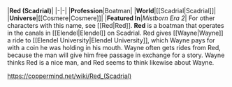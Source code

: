 |**Red (Scadrial)**|
|-|-|
|**Profession**|Boatman|
|**World**|[[Scadrial\|Scadrial]]|
|**Universe**|[[Cosmere\|Cosmere]]|
|**Featured In**|*Mistborn Era 2*|
For other characters with this name, see [[Red\|Red]].
**Red** is a boatman that operates in the canals in [[Elendel\|Elendel]] on Scadrial.
Red gives [[Wayne\|Wayne]] a ride to [[Elendel University\|Elendel University]], which Wayne pays for with a coin he was holding in his mouth.
Wayne often gets rides from Red, because the man will give him free passage in exchange for a story. Wayne thinks Red is a nice man, and Red seems to think likewise about Wayne.



https://coppermind.net/wiki/Red_(Scadrial)